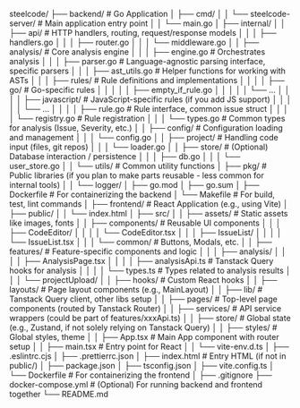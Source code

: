 steelcode/
├── backend/  # Go Application
│   ├── cmd/
│   │   └── steelcode-server/ # Main application entry point
│   │       └── main.go
│   ├── internal/
│   │   ├── api/              # HTTP handlers, routing, request/response models
│   │   │   ├── handlers.go
│   │   │   ├── router.go
│   │   │   └── middleware.go
│   │   ├── analysis/         # Core analysis engine
│   │   │   ├── engine.go       # Orchestrates analysis
│   │   │   ├── parser.go       # Language-agnostic parsing interface, specific parsers
│   │   │   ├── ast_utils.go    # Helper functions for working with ASTs
│   │   │   ├── rules/          # Rule definitions and implementations
│   │   │   │   ├── go/           # Go-specific rules
│   │   │   │   │   ├── empty_if_rule.go
│   │   │   │   │   └── ...
│   │   │   │   ├── javascript/   # JavaScript-specific rules (if you add JS support)
│   │   │   │   │   └── ...
│   │   │   │   ├── rule.go       # Rule interface, common issue struct
│   │   │   │   └── registry.go   # Rule registration
│   │   │   └── types.go        # Common types for analysis (Issue, Severity, etc.)
│   │   ├── config/           # Configuration loading and management
│   │   │   └── config.go
│   │   ├── project/          # Handling code input (files, git repos)
│   │   │   └── loader.go
│   │   ├── store/            # (Optional) Database interaction / persistence
│   │   │   ├── db.go
│   │   │   └── user_store.go
│   │   └── utils/            # Common utility functions
│   ├── pkg/                # Public libraries (if you plan to make parts reusable - less common for internal tools)
│   │   └── logger/
│   ├── go.mod
│   ├── go.sum
│   ├── Dockerfile          # For containerizing the backend
│   └── Makefile            # For build, test, lint commands
│
├── frontend/ # React Application (e.g., using Vite)
│   ├── public/
│   │   └── index.html
│   ├── src/
│   │   ├── assets/           # Static assets like images, fonts
│   │   ├── components/       # Reusable UI components
│   │   │   ├── CodeEditor/
│   │   │   │   └── CodeEditor.tsx
│   │   │   ├── IssueList/
│   │   │   │   └── IssueList.tsx
│   │   │   └── common/         # Buttons, Modals, etc.
│   │   ├── features/         # Feature-specific components and logic
│   │   │   ├── analysis/
│   │   │   │   ├── AnalysisPage.tsx
│   │   │   │   ├── analysisApi.ts  # Tanstack Query hooks for analysis
│   │   │   │   └── types.ts        # Types related to analysis results
│   │   │   └── projectUpload/
│   │   ├── hooks/            # Custom React hooks
│   │   ├── layouts/          # Page layout components (e.g., MainLayout)
│   │   ├── lib/              # Tanstack Query client, other libs setup
│   │   ├── pages/            # Top-level page components (routed by Tanstack Router)
│   │   ├── services/         # API service wrappers (could be part of features/xxxApi.ts)
│   │   ├── store/            # Global state (e.g., Zustand, if not solely relying on Tanstack Query)
│   │   ├── styles/           # Global styles, theme
│   │   ├── App.tsx           # Main App component with router setup
│   │   ├── main.tsx          # Entry point for React
│   │   └── vite-env.d.ts
│   ├── .eslintrc.cjs
│   ├── .prettierrc.json
│   ├── index.html          # Entry HTML (if not in public/)
│   ├── package.json
│   ├── tsconfig.json
│   ├── vite.config.ts
│   └── Dockerfile          # For containerizing the frontend
│
├── .gitignore
├── docker-compose.yml    # (Optional) For running backend and frontend together
└── README.md

